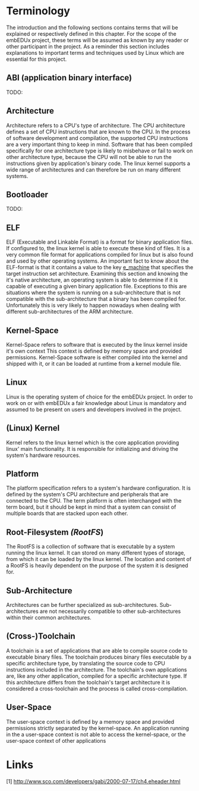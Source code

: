 # Terminology
The introduction and the following sections contains terms that will be
explained or respectively defined in this chapter. For the scope of the embEDUx
project, these terms will be assumed as known by any reader or other participant
in the project. As a reminder this section includes explanations to important
terms and techniques used by Linux which are essential for this project.

## ABI (application binary interface)
TODO:

## Architecture
Architecture refers to a CPU's type of architecture. The CPU architecture
defines a set of CPU instructions that are known to the CPU. In the process of
software development and compilation, the supported CPU instructions are a very
important thing to keep in mind. Software that has been compiled specifically
for one architecture type is likely to misbehave or fail to work on other
architecture type, because the CPU will not be able to run the instructions
given by application's binary code. The linux kernel supports a wide range of
architectures and can therefore be run on many different systems.

## Bootloader
TODO: 

## ELF
ELF (Executable and Linkable Format) is a format for binary application files.
If configured to, the linux kernel is able to execute these kind of files. It is
a very common file format for applications compiled for linux but is also found
and used by other operating systems. An important fact to know about the
ELF-format is that it contains a value to the key
[e_machine](http://www.sco.com/developers/gabi/2000-07-17/ch4.eheader.html) that
specifies the target instruction set architecture. Examining this section and
knowing the it's native architecture, an operating system is able to determine
if it is capable of executing a given binary application file. Exceptions to
this are situations where the system is running on a sub-architecture that is
not compatible with the sub-architecture that a binary has been compiled for. 
Unfortunately this is very likely to happen nowadays when dealing with different
sub-architectures of the ARM architecture.

## Kernel-Space
Kernel-Space refers to software that is executed by the linux kernel inside it's
own context This context is defined by memory space and provided permissions.
Kernel-Space software is either compiled into the kernel and shipped with it, or
it can be loaded at runtime from a kernel module file.

## Linux
Linux is the operating system of choice for the embEDUx project. In order to
work on or with embEDUx a fair knowledge about Linux is mandatory and assumed to
be present on users and developers involved in the project.

## (Linux) Kernel
Kernel refers to the linux kernel which is the core application providing linux'
main functionality. It is responsible for initializing and driving the system's
hardware resources. 

## Platform
The platform specification refers to a system's hardware configuration. It is
defined by the system's CPU architecture and peripherals that are connected to
the CPU. The term platform is often interchanged with the term board, but it
should be kept in mind that a system can consist of multiple boards that are
stacked upon each other.

## Root-Filesystem *(RootFS*)
The RootFS is a collection of software that is executable by a system running
the linux kernel. It can stored on many different types of storage, from which
it can be loaded by the linux kernel. The location and content of a RootFS is
heavily dependent on the purpose of the system it is designed for.

## Sub-Architecture
Architectures can be further specialized as sub-architectures. Sub-architectures
are not necessarily compatible to other sub-architectures within their common
architectures.

## (Cross-)Toolchain
A toolchain is a set of applications that are able to compile source code to
executable binary files. The toolchain produces binary files executable by a
specific architecture type, by translating the source code to CPU instructions
included in the architecture. The toolchain's own applications are, like any
other application, compiled for a specific architecture type. If this
architecture differs from the toolchain's target architecture it is considered a
cross-toolchain and the process is called cross-compilation.

## User-Space
The user-space context is defined by a memory space and provided permissions
strictly separated by the kernel-space. An application running in the a
user-space context is not able to access the kernel-space, or the user-space
context of other applications

# Links

[1] http://www.sco.com/developers/gabi/2000-07-17/ch4.eheader.html
